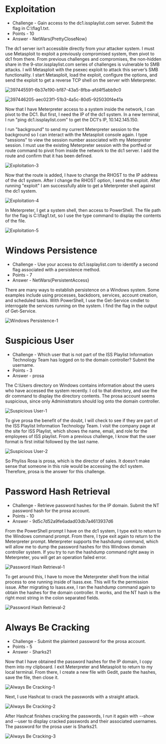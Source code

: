 # Exploitation

* Challenge - Gain access to the dc1.issplaylist.com server. Submit the flag in C:\flag1.txt.
* Points - 10
* Answer - NetWars{PrettyCloseNow}

The dc1 server isn’t accessible directly from your attacker system. I must use Metasploit to exploit a previously compromised system, then pivot to dc1 from there. From previous challenges and compromises, the non-hidden share in the 9-stor.issplaylist.com series of challenges is vulnerable to SMB attacks. I will Metasploit with the psexec exploit to attack this server’s SMB functionality. I start Metasploit, load the exploit, configure the options, and send the exploit to get a reverse TCP shell on the server with Meterpreter. 

![397445591-6b37e190-bf87-43a5-8fba-afd4f5abb9c0](https://github.com/user-attachments/assets/90b9989c-2041-420b-9ce1-e9c5ddcf009e)

![397446205-aec023f1-51b3-4a5c-80d5-925030f4e41a](https://github.com/user-attachments/assets/0effe357-ac01-4470-900d-2f34ca99686a)

Now that I have Meterpreter access to a system inside the network, I can pivot to the DC1. But first, I need the IP of the dc1 system. In a new terminal, I run "ping dc1.issplaylist.com" to get the DC1's IP, 10.142.145.150.

I run "background" to send my current Meterpreter session to the background so I can interact with the Metasploit console again. I type "sessions" to view the session number associated with my Meterpreter session. I must use the existing Meterpreter session with the portfwd or route command to pivot from inside the network to the dc1 server. I add the route and confirm that it has been defined. 

![Exploitation-3](https://github.com/user-attachments/assets/6b43657c-48cf-4647-92a0-87c304f008cd)

Now that the route is added, I have to change the RHOST to the IP address of the dc1 system. After I change the RHOST option, I send the exploit. After running "exploit" I am successfully able to get a Meterpreter shell against the dc1 system.

![Exploitation-4](https://github.com/user-attachments/assets/d1f286bc-eae3-415d-aa55-8f7195961b02)

In Meterpreter, I get a system shell, then access to PowerShell. The file path for the flag is C:\flag1.txt, so I use the type command to display the contents of the file. 

![Exploitation-5](https://github.com/user-attachments/assets/fe946e37-7a92-485e-96c9-650c72d6e1bf)


# Windows Persistence

* Challenge - Use your access to dc1.issplaylist.com to identify a second flag associated with a persistence method.
* Points - 7
* Answer - NetWars{PersistentAccess}

There are many ways to establish persistence on a Windows system. Some examples include using processes, backdoors, services, account creation, and scheduled tasks. With PowerShell, I use the Get-Service cmdlet to interrogate the services running on the system. I find the flag in the output of Get-Service.

![Windows Persistence-1](https://github.com/user-attachments/assets/e004ec53-3000-4b66-a8d4-06da66614920)


# Suspicious User

* Challenge - Which user that is not part of the ISS Playlist Information Technology Team has logged on to the domain controller? Submit the username.
* Points - 3
* Answer - prosa

The C:\Users directory on Windows contains information about the users who have accessed the system recently. I cd to that directory, and use the dir command to display the directory contents. The prosa account seems suspicious, since only Administrators should log onto the domain controller. 

![Suspicious User-1](https://github.com/user-attachments/assets/1afc2f60-ff63-48e7-a7ad-92931701493c)

To give prosa the benefit of the doubt, I will check to see if they are part of the ISS Playlist Information Technology Team. I visit the company page at the site for ISS Playlist, which shows the name, email, and role for the employees of ISS playlist. From a previous challenge, I know that the user format is first initial followed by the last name. 

![Suspicious User-2](https://github.com/user-attachments/assets/faee73e6-de78-4ee7-8451-bb00f2247b1e)

So Phyliss Rosa is prosa, which is the director of sales. It doesn’t make sense that someone in this role would be accessing the dc1 system. Therefore, prosa is the answer for this challenge.  

# Password Hash Retrieval

* Challenge - Retrieve password hashes for the IP domain. Submit the NT password hash for the prosa account.
* Points - 10 
* Answer - 9d5c7d52a9fe6adad03db7a4613937d6

From the PowerShell prompt I have on the dc1 system, I type exit to return to the Windows command prompt. From there, I type exit again to return to the Meterpreter prompt. Meterpreter supports the hashdump command, which will allow me to dump the password hashes for this Windows domain controller system. If you try to run the hashdump command right away in Meterpreter, you will get an operation failed error. 

![Password Hash Retrieval-1](https://github.com/user-attachments/assets/93b844d7-ea86-4682-8dc4-d6568f38ef3e)

To get around this, I have to move the Meterpreter shell from the initial process to one running inside of lsass.exe. This will fix the permission issue. After migrating to lsass.exe, I ran the hashdump command again to obtain the hashes for the domain controller. It works, and the NT hash is the right most string in the colon separated fields.

![Password Hash Retrieval-2](https://github.com/user-attachments/assets/bbfbfd80-50fa-4046-ac77-8ab64299b9da)


# Always Be Cracking

* Challenge - Submit the plaintext password for the prosa account.
* Points - 5
* Answer - Sharks21

Now that I have obtained the password hashes for the IP domain, I copy them into my clipboard. I exit Meterpreter and Metasploit to return to my local terminal. From there, I create a new file with Gedit, paste the hashes, save the file, then close it. 

![Always Be Cracking-1](https://github.com/user-attachments/assets/cc1afe0a-c19b-486a-97ed-92209468593e)

Next, I use Hashcat to crack the passwords with a straight attack. 

![Always Be Cracking-2](https://github.com/user-attachments/assets/9a9a6acf-db5d-4d1d-b328-963129936abd)

After Hashcat finishes cracking the passwords, I run it again with --show and --user to display cracked passwords and their associated usernames. The password for the prosa user is Sharks21. 

![Always Be Cracking-3](https://github.com/user-attachments/assets/49a30eb8-921e-45b8-931f-c858fb30b3d2)
